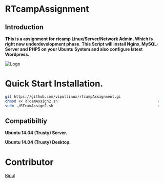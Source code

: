 RTcampAssignment
==================

## Introduction

**This is a assignment for rtcamp Linux/Server/Network Admin. Which is right now underdevelopment phase.**
**This Script will install Nginx, MySQL-Server and PHP5 on your Ubuntu System and also configure latest Wordpress.** 


![Logo](http://i59.tinypic.com/29pw3yb.jpg)


# Quick Start Installation.
```bash
git https://github.com/vipullinux/rtcampAssignment.gi		              #To clone the code 
chmod +x RTcamAssign2.sh                                              #Set Executable Permission
sudo ./RTcamAssign2.sh                                                #To run the script
```

## Compatibiltiy

**Ubuntu 14.04 (Trusty) Server.**

**Ubuntu 14.04 (Trusty) Desktop.**

# Contributor
[Bipul](https://wiki.ubuntu.com/Bipul)
